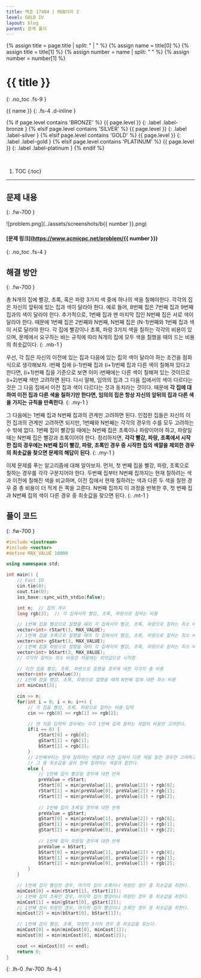 ```yaml
---
title: 백준 17404 | RGB거리 2
level: GOLD IV
layout: blog
parent: 문제 풀이
---
```

{% assign title = page.title | split: " | " %}
{% assign name = title[0] %}
{% assign title = title[1] %}
{% assign number = name | split: " " %}
{% assign number = number[1] %}

# **{{ title }}**
{: .no_toc .fs-9 }

{{ name }}
{: .fs-4 .d-inline }

{% if page.level contains 'BRONZE' %}
{{ page.level }}
{: .label .label-bronze }
{% elsif page.level contains 'SILVER' %}
{{ page.level }}
{: .label .label-silver }
{% elsif page.level contains 'GOLD' %}
{{ page.level }}
{: .label .label-gold }
{% elsif page.level contains 'PLATINUM' %}
{{ page.level }}
{: .label .label-platinum }
{% endif %}

<br/>

1. TOC
{:toc}

---

## 문제 내용
{: .fw-700 }

![problem.png](../assets/screenshots/b{{ number }}.png)

#### [문제 링크](https://www.acmicpc.net/problem/{{ number }})
{: .no_toc .fs-4 }

## 해결 방안
{: .fw-700 }

<div class="code-example" markdown="1">
총 N개의 집에 빨강, 초록, 혹은 파랑 3가지 색 중에 하나의 색을 칠해야한다.
각각의 집은 자신의 앞뒤에 있는 집과 색이 달라야 한다.
예로 들어, 8번째 집은 7번째 집과 9번째 집과의 색이 달라야 한다.
추가적으로, 1번째 집과 맨 마지막 집인 N번째 집은 서로 색이 달라야 한다.
때문에 1번째 집은 2번째와 N번째, N번째 집은 (N-1)번째와 1번째 집과 색이 서로 달라야 한다.
각 집에 빨강이나 초록, 파랑 3가지 색을 칠하는 각각의 비용이 있으며,
문제에서 요구하는 바는 규칙에 따라 N개의 집에 모두 색을 칠했을 때의 드는 비용의 최솟값이다.
{: .mb-1 }

우선, 각 집은 자신의 이전에 있는 집과 다음에 있는 집의 색이 달라야 하는 조건을 점화식으로 생각해보자.
i번째 집에 (i-1)번째 집과 (i+1)번째 집과 다른 색이 칠해져 있다고 한다면,
(i+1)번째 집을 기준으로 보면 이미 i번째에는 다른 색이 칠해져 있는 것이므로 (i+2)번째 색만 고려하면 된다.
다시 말해, 임의의 집과 그 다음 집에서의 색이 다르다는 것은 그 다음 집에서 이전 집과 색이 다르다는 것과 동치라는 것이다.
때문에 **각 집에 대하여 이전 집과 다른 색을 칠하기만 한다면, 임의의 집은 항상 자신의 앞뒤의 집과 다른 색을 가지는 규칙을 만족한다**.
{: .my-1 }

그 다음에는 1번째 집과 N번째 집과의 관계만 고려하면 된다.
인접한 집들은 자신의 이전 집과의 관계만 고려하면 되지만, 1번째와 N번째는 각각의 경우의 수를 모두 고려하는 수 밖에 없다.
1번째 집이 빨강일 때에는 N번째 집은 초록이나 파랑이어야 하고, 파랑일 때는 N번째 집은 빨강과 초록이어야 한다.
정리하자면,
**각각 빨강, 파랑, 초록에서 시작한 집의 경우에는 N번째 집이 빨강, 파랑, 초록인 경우 중 시작한 집의 색깔을 제외한 경우의 최솟값을 찾으면 문제의 해답이 된다**.
{: .my-1 }

이제 문제를 푸는 알고리즘에 대해 알아보자.
먼저, 첫 번째 집을 빨강, 파랑, 초록으로 칠하는 경우를 각각 구분지어야 한다.
두번째 집부터 N번째 집까지는 현재 칠하려는 색과 이전에 칠해진 색을 비교하며,
이전 집에서 현재 칠하려는 색과 다른 두 색을 칠한 경우 중 총 비용이 더 적게 든 쪽을 고른다.
N번째 집까지 이 과정을 반복한 후, 첫 번째 집과 N번째 집의 색이 다른 경우 중 최솟값을 찾으면 된다.
{: .mt-1 }
</div>

## 풀이 코드
{: .fw-700 }

```cpp
#include <iostream>
#include <vector>
#define MAX_VALUE 10000

using namespace std;

int main() {
    // Fast IO
    cin.tie(0);
    cout.tie(0);
    ios_base::sync_with_stdio(false);

    int n;  // 집의 개수
    long rgb[3];  // 각 집에서의 빨강, 초록, 파랑으로 칠하는 비용

    // 1번째 집을 빨강으로 칠했을 때의 각 집에서의 빨강, 초록, 파랑으로 칠하는 최소 비용
    vector<int> rStart(3, MAX_VALUE);
    // 1번째 집을 초록으로 칠했을 때의 각 집에서의 빨강, 초록, 파랑으로 칠하는 최소 비용
    vector<int> gStart(3, MAX_VALUE);
    // 1번째 집을 파랑으로 칠했을 때의 각 집에서의 빨강, 초록, 파랑으로 칠하는 최소 비용
    vector<int> bStart(3, MAX_VALUE);
    // 각각의 칠하는 최소 비용은 처음에는 최댓값으로 시작함

    // 이전 집을 빨강, 초록, 파랑으로 칠했을 경우에 대한 각각의 총 비용
    vector<int> preValue(3);
    // 1번째 집을 빨강, 초록, 파랑으로 칠했을 때의 N번째 집에 대한 최소 비용
    int minCost[3];

    cin >> n;
    for(int i = 0; i < n; i++) {
        // 각 집을 빨강, 초록, 파랑으로 칠하는 비용 입력
        cin >> rgb[0] >> rgb[1] >> rgb[2];

        // 맨 처음 입력의 경우에는 각각 1번째 집에 칠하는 색깔의 비용만 고려한다.
        if(i == 0) {
            rStart[0] = rgb[0];
            gStart[1] = rgb[1];
            bStart[2] = rgb[2];
        }
        // 2번째부터는 현재 칠하려는 색깔과 이전 집에서 다른 색을 칠한 경우만 고려하고,
        // 그 중 최솟값을 골라 현재 칠하려는 색깔과 합한다.
        else {
            // 1번째 집이 빨강일 경우에 대한 반복
            preValue = rStart;
            rStart[0] = min(preValue[1], preValue[2]) + rgb[0];
            rStart[1] = min(preValue[0], preValue[2]) + rgb[1];
            rStart[2] = min(preValue[0], preValue[1]) + rgb[2];
            
            // 1번째 집이 초록일 경우에 대한 반복
            preValue = gStart;
            gStart[0] = min(preValue[1], preValue[2]) + rgb[0];
            gStart[1] = min(preValue[0], preValue[2]) + rgb[1];
            gStart[2] = min(preValue[0], preValue[1]) + rgb[2];
            
            // 1번째 집이 파랑일 경우에 대한 반복
            preValue = bStart;
            bStart[0] = min(preValue[1], preValue[2]) + rgb[0];
            bStart[1] = min(preValue[0], preValue[2]) + rgb[1];
            bStart[2] = min(preValue[0], preValue[1]) + rgb[2];
        }
    }

    // 1번째 집이 빨강인 경우, 마지막 집이 초록이나 파랑인 경우 중 최솟값을 취한다.
    minCost[0] = min(rStart[1], rStart[2]);
    // 1번째 집이 초록인 경우, 마지막 집이 빨강이나 파랑인 경우 중 최솟값을 취한다.
    minCost[1] = min(gStart[0], gStart[2]);
    // 1번째 집이 파랑인 경우, 마지막 집이 빨강이나 초록인 경우 중 최솟값을 취한다.
    minCost[2] = min(bStart[0], bStart[1]);

    // 1번째 집이 빨강, 초록, 파랑인 3가지 경우 중 최솟값을 찾는다.
    minCost[0] = min(minCost[0], minCost[1]);
    minCost[0] = min(minCost[0], minCost[2]);

    cout << minCost[0] << endl;
    return 0;
}
```
{: .lh-0 .fw-700 .fs-4 }